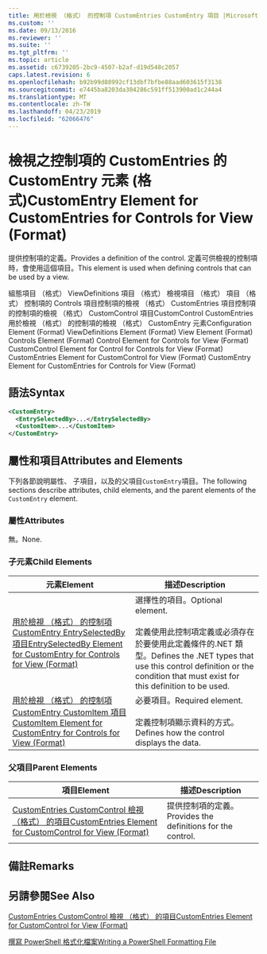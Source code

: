 ```yaml
---
title: 用於檢視 （格式） 的控制項 CustomEntries CustomEntry 項目 |Microsoft Docs
ms.custom: ''
ms.date: 09/13/2016
ms.reviewer: ''
ms.suite: ''
ms.tgt_pltfrm: ''
ms.topic: article
ms.assetid: c6739205-2bc9-4507-b2af-d19d548c2057
caps.latest.revision: 6
ms.openlocfilehash: b92b99d88992cf13dbf7bfbe88aad603615f3138
ms.sourcegitcommit: e7445ba8203da304286c591ff513900ad1c244a4
ms.translationtype: MT
ms.contentlocale: zh-TW
ms.lasthandoff: 04/23/2019
ms.locfileid: "62066476"
---
```

# <a name="customentry-element-for-customentries-for-controls-for-view-format"></a><span data-ttu-id="364fd-102">檢視之控制項的 CustomEntries 的 CustomEntry 元素 (格式)</span><span class="sxs-lookup"><span data-stu-id="364fd-102">CustomEntry Element for CustomEntries for Controls for View (Format)</span></span>

<span data-ttu-id="364fd-103">提供控制項的定義。</span><span class="sxs-lookup"><span data-stu-id="364fd-103">Provides a definition of the control.</span></span> <span data-ttu-id="364fd-104">定義可供檢視的控制項時，會使用這個項目。</span><span class="sxs-lookup"><span data-stu-id="364fd-104">This element is used when defining controls that can be used by a view.</span></span>

<span data-ttu-id="364fd-105">組態項目 （格式） ViewDefinitions 項目 （格式） 檢視項目 （格式） 項目 （格式） 控制項的 Controls 項目控制項的檢視 （格式） CustomEntries 項目控制項的控制項的檢視 （格式） CustomControl 項目CustomControl CustomEntries 用於檢視 （格式） 的控制項的檢視 （格式） CustomEntry 元素</span><span class="sxs-lookup"><span data-stu-id="364fd-105">Configuration Element (Format) ViewDefinitions Element (Format) View Element (Format) Controls Element (Format) Control Element for Controls for View (Format) CustomControl Element for Control for Controls for View (Format) CustomEntries Element for CustomControl for View (Format) CustomEntry Element for CustomEntries for Controls for View (Format)</span></span>

## <a name="syntax"></a><span data-ttu-id="364fd-106">語法</span><span class="sxs-lookup"><span data-stu-id="364fd-106">Syntax</span></span>

```xml
<CustomEntry>
  <EntrySelectedBy>...</EntrySelectedBy>
  <CustomItem>...</CustomItem>
</CustomEntry>
```

## <a name="attributes-and-elements"></a><span data-ttu-id="364fd-107">屬性和項目</span><span class="sxs-lookup"><span data-stu-id="364fd-107">Attributes and Elements</span></span>

<span data-ttu-id="364fd-108">下列各節說明屬性、 子項目，以及的父項目`CustomEntry`項目。</span><span class="sxs-lookup"><span data-stu-id="364fd-108">The following sections describe attributes, child elements, and the parent elements of the `CustomEntry` element.</span></span>

### <a name="attributes"></a><span data-ttu-id="364fd-109">屬性</span><span class="sxs-lookup"><span data-stu-id="364fd-109">Attributes</span></span>

<span data-ttu-id="364fd-110">無。</span><span class="sxs-lookup"><span data-stu-id="364fd-110">None.</span></span>

### <a name="child-elements"></a><span data-ttu-id="364fd-111">子元素</span><span class="sxs-lookup"><span data-stu-id="364fd-111">Child Elements</span></span>

|<span data-ttu-id="364fd-112">元素</span><span class="sxs-lookup"><span data-stu-id="364fd-112">Element</span></span>|<span data-ttu-id="364fd-113">描述</span><span class="sxs-lookup"><span data-stu-id="364fd-113">Description</span></span>|
|-------------|-----------------|
|[<span data-ttu-id="364fd-114">用於檢視 （格式） 的控制項 CustomEntry EntrySelectedBy 項目</span><span class="sxs-lookup"><span data-stu-id="364fd-114">EntrySelectedBy Element for CustomEntry for Controls for View (Format)</span></span>](./entryselectedby-element-for-customentry-for-controls-for-view-format.md)|<span data-ttu-id="364fd-115">選擇性的項目。</span><span class="sxs-lookup"><span data-stu-id="364fd-115">Optional element.</span></span><br /><br /> <span data-ttu-id="364fd-116">定義使用此控制項定義或必須存在於要使用此定義條件的.NET 類型。</span><span class="sxs-lookup"><span data-stu-id="364fd-116">Defines the .NET types that use this control definition or the condition that must exist for this definition to be used.</span></span>|
|[<span data-ttu-id="364fd-117">用於檢視 （格式） 的控制項 CustomEntry CustomItem 項目</span><span class="sxs-lookup"><span data-stu-id="364fd-117">CustomItem Element for CustomEntry for Controls for View (Format)</span></span>](./customitem-element-for-customentry-for-controls-for-view-format.md)|<span data-ttu-id="364fd-118">必要項目。</span><span class="sxs-lookup"><span data-stu-id="364fd-118">Required element.</span></span><br /><br /> <span data-ttu-id="364fd-119">定義控制項顯示資料的方式。</span><span class="sxs-lookup"><span data-stu-id="364fd-119">Defines how the control displays the data.</span></span>|

### <a name="parent-elements"></a><span data-ttu-id="364fd-120">父項目</span><span class="sxs-lookup"><span data-stu-id="364fd-120">Parent Elements</span></span>

|<span data-ttu-id="364fd-121">項目</span><span class="sxs-lookup"><span data-stu-id="364fd-121">Element</span></span>|<span data-ttu-id="364fd-122">描述</span><span class="sxs-lookup"><span data-stu-id="364fd-122">Description</span></span>|
|-------------|-----------------|
|[<span data-ttu-id="364fd-123">CustomEntries CustomControl 檢視 （格式） 的項目</span><span class="sxs-lookup"><span data-stu-id="364fd-123">CustomEntries Element for CustomControl for View (Format)</span></span>](./customentries-element-for-customcontrol-for-view-format.md)|<span data-ttu-id="364fd-124">提供控制項的定義。</span><span class="sxs-lookup"><span data-stu-id="364fd-124">Provides the definitions for the control.</span></span>|

## <a name="remarks"></a><span data-ttu-id="364fd-125">備註</span><span class="sxs-lookup"><span data-stu-id="364fd-125">Remarks</span></span>

## <a name="see-also"></a><span data-ttu-id="364fd-126">另請參閱</span><span class="sxs-lookup"><span data-stu-id="364fd-126">See Also</span></span>

[<span data-ttu-id="364fd-127">CustomEntries CustomControl 檢視 （格式） 的項目</span><span class="sxs-lookup"><span data-stu-id="364fd-127">CustomEntries Element for CustomControl for View (Format)</span></span>](./customentries-element-for-customcontrol-for-view-format.md)

[<span data-ttu-id="364fd-128">撰寫 PowerShell 格式化檔案</span><span class="sxs-lookup"><span data-stu-id="364fd-128">Writing a PowerShell Formatting File</span></span>](./writing-a-powershell-formatting-file.md)
